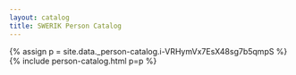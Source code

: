 ```yaml
---
layout: catalog
title: SWERIK Person Catalog
---
```

{% assign p = site.data._person-catalog.i-VRHymVx7EsX48sg7b5qmpS %}
{% include person-catalog.html p=p %}

